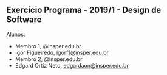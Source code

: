Exercício Programa - 2019/1 - Design de Software
------------------------------------------------

Alunos: 
- Membro 1, @insper.edu.br
- Igor Figueiredo, igorf1@insper.edu.br
- Membro 2, @insper.edu.br
- Edgard Ortiz Neto, edgardaon@insper.edu.br
